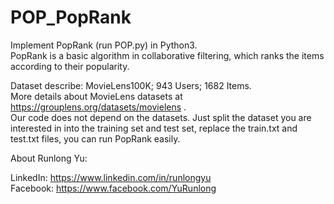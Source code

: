 # POP_PopRank
Implement PopRank (run POP.py) in Python3.  
PopRank is a basic algorithm in collaborative filtering, which ranks the items according to their popularity.

Dataset describe: MovieLens100K; 943 Users; 1682 Items.  
More details about MovieLens datasets at https://grouplens.org/datasets/movielens .  
Our code does not depend on the datasets. Just split the dataset you are interested in into the training set and test set, replace the train.txt and test.txt files, you can run PopRank easily.

About Runlong Yu:

LinkedIn: https://www.linkedin.com/in/runlongyu  
Facebook: https://www.facebook.com/YuRunlong

